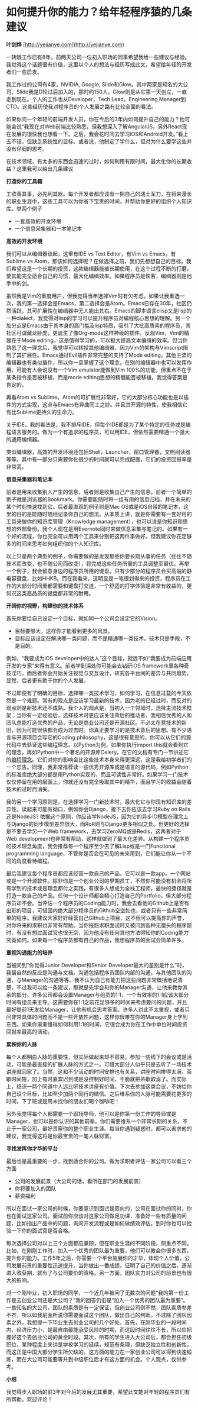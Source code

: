 # **如何提升你的能力？给年轻程序猿的几条建议**

**叶剑烨** [http://yejianye.com](http://yejianye.com)

一转眼工作已有8年，前两天公司一位初入职场的同事希望我给一些建议与经验。我觉得这个话题很有价值，这里以个人的想法与经历写成此文，希望给年轻的开发者们一些启发。

我工作过的公司有4家，NVIDIA, Google, Slide和Glow。其中两家是知名的大公司，Slide我是D轮过后加入的，那时约150人。Glow则是从它第一天创立，一直走到现在。个人的工作也从Developer，Tech Lead，Engineering Manager到CTO。这些经历使我对程序员的个人发展之路有比较全面的看法。

如果你问一个年轻的前端开发人员，你在今后的3年内如何提升自己的能力？他可能会说“我现在对Web前端比较熟悉，但我想深入了解AngularJS，另外React现在发展的很快我也想看一下。之后，我会花时间去学习iOS和Android开发。”看上去不错，但缺乏系统性的目标。或者说，他制定了学什么，但对为什么要学这些并没有仔细的思考。

在技术领域，有太多的东西会迅速的过时，如何利用有限时间，最大化你的长期收益？这里我可以给出几条建议

**打造你的工具箱**

工欲善其事，必先利其器。每个开发者都应该有一把自己的瑞士军刀，在将来漫长的职业生涯中，这些工具可以为你省下宝贵的时间，并帮助你更好的组织个人知识库。举两个例子

* 一套高效的开发环境
* 一个信息采集器和一本笔记本

**高效的开发环境**

我们可以从编缉器谈起，这里有IDE vs Text Editor，有Vim vs Emacs，有Sublime vs Atom，那该如何选择呢？在做选择之前，我们先想想自己的目标。我们希望这是一个长期的投资，这款编缉器能被长期使用，在这个过程不断的打磨，使其能完全适合自己的习惯，最大化编缉效率。如果程序员是侠客，编缉器则是他手中的剑。

虽然我是Vim的重度用户，但我觉得当年选择Vim时有欠考虑。如果让我重选一次，我的第一选择会是Emacs，第二选择会是Atom。Emacs已存在30年，社区仍然活跃，其可扩展性在编缉器中无人能出其右。Emacs的脚本语言elisp又是lisp的一种dialect，我觉得对lisp的学习可以提升程序员对编程核心思想的理解。另一个加分点是Emacs由于其本身的高门槛及lisp特质，吸引了大批高质素的程序员，其社区可谓藏龙卧虎，更诞生了像Org-mode这样神级的插件。反观Vim，Vim的精髓在于Mode editing，这是值得学习的，可以极大提高文本编缉的效率。但当你熟悉了这一理念后，我觉得可以转投其他编缉器，因为Vim的架构与Vimscript限制了其扩展性。Emacs通过Evil插件非常完整的支持了Mode editing，其他主流的编辑器也有类似插件，所以你一旦掌握了这个理念，在别的编辑器中也可以发挥作用。可能有人会说没有一个Vim emulator能做到Vim 100%的功能，但重点不在于某条指令是否被移植，而是mode editing思想的精髓能否被移植，我觉得答案是肯定的。

再看Atom vs Sublime，Atom的可扩展性非常好，它的大部分核心功能也是以插件的方式实现，这点与Emacs有异曲同工之妙。并且其开源的特性，使我相信它有比Sublime更持久的生命力。

关于IDE，我的看法是，我不排斥IDE，但每个IDE都是为了某个特定的任务或是编程语言服务的。做为一个有追求的程序员，可以用IDE，但依然需要精通一个强大的通用编缉器。

类似编缉器，高效的开发环境还包括Shell，Launcher，窗口管理器，文档阅读器等等。其中有一部分只需要你化很少的时间就可以完成配置，它们的投资回报率是非常高。

**信息采集器和笔记本**

前者是用来收集别人产生的信息，后者则是收集自己产生的信息。前者一个简单的例子就是浏览器的Bookmark。你需要能随时将一组有用的信息归档，并在未来的某个时刻快速找到它。后者最直观的例子则是Mac OS或是iOS自带的笔记本，这里的目的是能随时随地记录你自己的想法。从本质上讲，就是你需要有一套好用的工具来做你的知识库管理（Knowledge management），也可以说是你知识和思想的外部备份。我个人现在是用Evernote同时来做信息采集与笔记的。如果有一个好的流程，你也完全可以用两个工具来分别把这两件事做好。但我建议你花足够多的时间来思考如何组织你的个人知识库。

以上只是两个典型的例子，你需要做的是发现那些你要长期从事的任务（往往不随技术而改变，也不随公司而改变），将完成这些任务所需的工具调整至最优。再举一个例子，我会留意身边的程序员所用的键盘。只有少部分的程序员会买高端的静电容键盘，比如HHKB。而在我看来，这明显是一笔很划得来的投资，程序员在工作的大部分时间里都需要和键盘打交道，一个舒适的打字体验是非常有收益的，更何况这类高品质的键盘都非常的耐用。

**开阔你的视野，构建你的技术体系**

首先你要给自己设定一个目标，就如同一个公司会设定它的Vision。

* 目标要够大，这样你才能看到更多的风景。
* 目标应该设定在解决哪一类问题，而不是精通哪一类技术。技术只是手段，不是目的。

例如，“我要成为iOS developer中的达人”这个目标，就远不如“我要成为前端应用开发的专家”来得有意义。前者学到深处你可能会去钻研iOS framework里各种奇技淫巧，而后者你会开始关注视觉与交互设计，研究各平台间的差异与共同趋势。显然，后者更有助于你的个人发展。

不过即便有了明确的目标，选择哪一类技术学习，如何学习，在信息过载的今天依然是一个难题。常有的观点是应该学习最新的技术，因为老的已经过时，而反对的观点则是新技术还不成熟。我个人的观点是，当初入一个领域时，选择主流技术框架；当你有一定经验后，选择技术时更应该关注背后的推动者，我相信优秀的人和团队总能打造优秀的产品，无论是商业公司还是开源社区。不必太在意技术的新旧，因为可能很快都会成为过去时。你真正要学习的是技术背后的思想。有不少语言与开源项目会写它的Coding philosophy，这是很有意思的，你可以从它们的源代码中去验证这些编程理念。以Python为例，如果你执行import this就会看到它的理念，再如Python中一个著名的开源库Celery，在它的文档有专门一节讲述它的[编程理念](http://celery.readthedocs.org/en/latest/internals/guide.html#philosophy)。它们对你的影响会比这些技术本身来得更深远，这是我给初学者们的一个忠告。同理，我非常推荐读一些优秀开源库或是语言的源代码，例如Python的标准库绝大部分都是用Python实现的，而且可读性非常好。如果学习一门技术仅仅停留在用的层面上，你就还没有完全吸取其中的精华，而且学习的收益会随着技术的过时而消失。

我的另一个学习原则是，在选择学习一门新技术时，最大化它与你现有知识库的差异性。读起来可能有拗口，例如你会Django，接下去你应该去学习Ruby on Rails还是NodeJS? 依据这个原则，你应该学NodeJS，因为它的异步IO模型在理念上与Django的同步模型差异很大，而RoR则与Django更多相似之处。但更好的选择是不要去学另一个Web framework，去学习ZeroMQ或是Redis，这两者对于Web development也非常有帮助，这样就做到了最大化差异。从构建一个程序员的技术理念角度，我会推荐每一个程序至少去了解Lisp或是一门Functional programming language，不管你是否会在可见的未来用到，它们能让你从一个不同的角度看待编程。

最后我建议每个程序员都应该经营一款自己的产品，它可以是一款app，一个网站或是一个开源软件。除非你是一个创业公司的早期员工，不然你可能没有机会将所有学到的技术或是理念都付之实践，有很多人想成为全栈工程师，最快的捷径就是打造一款自己的产品。任何一个设计师都会精心打造自己的Portfolio，但大部分程序员却不会。当评估一个程序员的Coding能力时，我会去看他的Github上是否有出彩的项目，可惜国内绝大部分程序员的Github空空如也，或者只有一些非常简单的程序。我建议大家好好经营自己Github上项目，这不但可以提高你的声誉，对你将来的求职也非常有帮助。当你报怨求职面试时又被问到各种无厘头的程序题时，有没有想过面试官也很无奈，因为他没有任何其他方法得知你的Coding能力究竟如何。如果每一个程序员都有自己的作品，我想程序员的面试会简单许多。

**重视沟通能力的培养**

当被问到“你觉得Junior Developer和Senior Developer最大的差别是什么”时，我最自然的反应是沟通与文档。沟通包括程序员团队内部的沟通，与其他团队的沟通，与Manager的沟通等等。我不认为自己有能力把这些问题非常概括地说清楚，不过我可以给一条建议，那就是先学会和你的Manager沟通，让他来教你其余的部分。许多公司都会设置Manager与组员的1:1，一个有效率的1:1应该大部分时间有组员来主导。这需要你在1:1之前花足够多的时间来考虑要问的问题，并且最好提前1天发给Manager，让他有机会思考答案。许多人对此不太重视，或者只问非常具体的问题而不是一些开放性问题，这样你很难在你的Manager身上学到东西。如果你渐渐懂得如何利用1:1的时间，它很会成为你在工作中单位时间投资回报率最高的活动。

**累积你的人脉**

每个人都明白人脉的重要性，但实际做起来却不容易。参加一些线下的会议或是活动，可能是最直接的扩展人脉的方式之一。可惜大部分人似乎只是去听了一场技术讲座就回家了。当然，这和不少活动的时间安排也有关系，讲座时间排得太满，茶歇时间短，加上有时嘉宾迟到或是没控制好时间，干脆就把茶歇取消了。而实际上，结识一两个同道中人远比听技术讲座有价值。下次去参加这类会议，不妨给你自己设个目标，比如至少加两个同行的微信。之后维系你的人脉可能需要花更多的时间，下了班或是周末找你的朋友们喝个咖啡吧！

另外我觉得每个人都需要一个职场导师，他可以是你第一份工作的导师或是Manager，也可以是你认识的其他前辈。你们需要维系一个非常长期的关系，不止于一家公司，最好贯穿你的整个职业生涯。每当你遇到疑惑时，都可以询求他的建议，我觉得这将是你最宝贵的一笔人脉财富。

**寻找发挥你才华的平台**

最后也是最重要的一步，找到适合你的公司。做为求职者评估一家公司可以看三个方面

* 公司的发展前景（大公司的话，看所在部门的发展前景）
* 你将要加入的团队
* 薪资福利

所以在面试一家公司的时候，你要意识到面试是双向的，公司在面试你的同时，你也在面试这家公司。面试前你应该对这家公司做足功课，准备好一些有质量的问题，比如指出产品中的问题，询问开发流程或是如何做绩效评估。到时你也可以检验一下你的面试官是否合格。

每次选择公司对以上三个方面都应兼顾，但在职业生涯的不同阶段，侧重点不同。比如，在刚刚工作时，加入一个优秀的团队最为重要，他们可以教会你很多东西，提升你的能力。工作5年之后，你需要一个平台施展你的才华，体现个人价值，公司发展前景的重要性迅速提升。当你做出一番成绩，证明了自己的价值之后，逐渐进入收获期，就有了与公司要价的资格。另一方面，团队实力对公司的前景也有很大的影响。

对一个刚毕业，初入职场的同学，一个近几年被问了无数次的问题“我的第一份工作是去创业公司还是大公司？”我的回答仍旧是“加入一个优秀的团队最为重要”。一些知名的大公司，团队的素质是有一定保证，但创业公司则不然，团队素质参差不齐，所以如我前面所说你需要面试这个团队，做出自己的判断。不过除了团队因素之外，我想提一下毕业生去创业公司的几个好处。首先，在刚毕业的一段时间内，经济压力小，是最自由最能承受风险的时期，而这段时间往往不长，所以应把握好这个去创业公司的黄金时段。其次，所有的学生进入大公司后，都会担任初级职位，某种程度上来讲是学校学习的延续，规范有条理，但缺乏独立性和创新性，而这正是中国大部分学生所欠缺的。这方面的能力在一家创业公司可以得到快速锻炼，而在大公司可能要等升到中级职位后才有这方面的机会。个人观点，仅供参考。

**小结**

我觉得步入职场的前3年对今后的发展尤其重要，希望此文能对年轻的程序员们有所帮助。欢迎评论！


